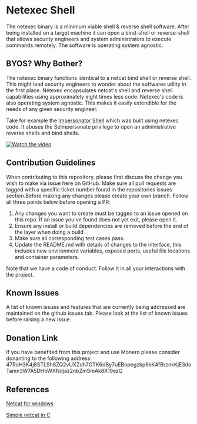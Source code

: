 # Netexec Shell

The netexec binary is a minimum viable shell & reverse shell software. After being installed on a target machine it can open a bind-shell or reverse-shell that allows security engineers and system administrators to execute commands remotely. The software is operating system agnostic.

## BYOS? Why Bother?

The netexec binary functions identical to a netcat bind shell or reverse shell. This might lead security engineers to wonder about the softwares utility in the first place. Netexec encapsulates netcat's shell and reverse shell capabilities using approximately eight times less code. Netexec's code is also operating system agnostic. This makes it easily extendible for the needs of any given security engineer.

Take for example the [Impersonator Shell](https://github.com/AleksaZatezalo/Impersonator-Shell) which was built using netexec code. It abuses the SeImpersonate privilege to open an administrative reverse shells and bind shells.

[![Watch the video](https://img.youtube.com/vi/VF4In6rIPGc/maxresdefault.jpg)](https://youtu.be/VF4In6rIPGc)

## Contribution Guidelines

When contributing to this repository, please first discuss the change you wish to make via issue here on GitHub. Make sure all pull requests are tagged with a specific ticket number found in the repositories issues section.Before making any changes please create your own branch. Follow all three points below before opening a PR:

1. Any changes you want to create must be tagged to an issue opened on this repo. If an issue you've found does not yet exit, please open it.
2. Ensure any install or build dependencies are removed before the end of the layer when doing a build.
3. Make sure all corresponding test cases pass.
4. Update the README.md with details of changes to the interface, this includes new environment variables, exposed ports, useful file locations and container parameters.

Note that we have a code of conduct. Follow it in all your interactions with the project.

## Known Issues

A list of known issues and features that are currently being addressed are maintained on the github issues tab. Please look at the list of known issues before raising a new issue.

## Donation Link

If you have benefited from this project and use Monero please consider donanting to the following address:
47RoH3K4j8STLSh8ZQ2vUXZdh7GTK6dBy7uEBopegzkp6kK4fBrznkKjE3doTamn3W7A5DHbWXNdjaz2nbZmSmAk8X19ezQ

## References

[Netcat for windows](https://github.com/diegocr/netcat)

[Simple netcat in C](https://github.com/guzlewski/netcat)

